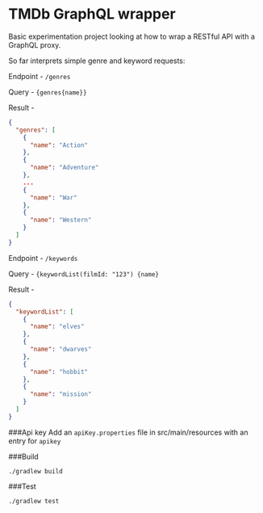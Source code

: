# TMDb GraphQL wrapper
Basic experimentation project looking at how to wrap a RESTful API with a GraphQL proxy.
  
So far interprets simple genre and keyword requests:

Endpoint - `/genres`

Query - `{genres{name}}`

Result - 
```json
{
  "genres": [
    {
      "name": "Action"
    },
    {
      "name": "Adventure"
    },
    ...
    {
      "name": "War"
    },
    {
      "name": "Western"
    }
  ]
}
```


Endpoint - `/keywords`

Query - `{keywordList(filmId: "123") {name}`

Result - 
```json
{
  "keywordList": [
    {
      "name": "elves"
    },
    {
      "name": "dwarves"
    },
    {
      "name": "hobbit"
    },
    {
      "name": "mission"
    }
  ]
}
```

###Api key
Add an `apiKey.properties` file in src/main/resources with an entry for `apikey`

###Build

`./gradlew build`


###Test

`./gradlew test`